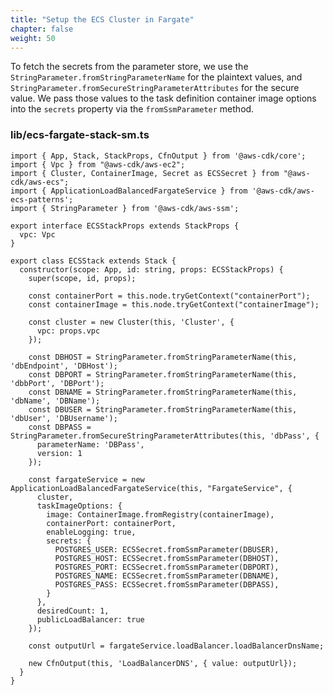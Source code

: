 ```yaml
---
title: "Setup the ECS Cluster in Fargate"
chapter: false
weight: 50
---
```


To fetch the secrets from the parameter store, we use the `StringParameter.fromStringParameterName` for the plaintext values, and `StringParameter.fromSecureStringParameterAttributes` for the secure value.  We pass those values to the task definition container image options into the `secrets` property via the `fromSsmParameter` method. 

### lib/ecs-fargate-stack-sm.ts
```
import { App, Stack, StackProps, CfnOutput } from '@aws-cdk/core';
import { Vpc } from "@aws-cdk/aws-ec2";
import { Cluster, ContainerImage, Secret as ECSSecret } from "@aws-cdk/aws-ecs";
import { ApplicationLoadBalancedFargateService } from '@aws-cdk/aws-ecs-patterns';
import { StringParameter } from '@aws-cdk/aws-ssm';

export interface ECSStackProps extends StackProps {
  vpc: Vpc
}

export class ECSStack extends Stack {
  constructor(scope: App, id: string, props: ECSStackProps) {
    super(scope, id, props);

    const containerPort = this.node.tryGetContext("containerPort");
    const containerImage = this.node.tryGetContext("containerImage");

    const cluster = new Cluster(this, 'Cluster', {
      vpc: props.vpc
    });

    const DBHOST = StringParameter.fromStringParameterName(this, 'dbEndpoint', 'DBHost');
    const DBPORT = StringParameter.fromStringParameterName(this, 'dbbPort', 'DBPort');
    const DBNAME = StringParameter.fromStringParameterName(this, 'dbName', 'DBName');
    const DBUSER = StringParameter.fromStringParameterName(this, 'dbUser', 'DBUsername');
    const DBPASS = StringParameter.fromSecureStringParameterAttributes(this, 'dbPass', {
      parameterName: 'DBPass',
      version: 1
    });

    const fargateService = new ApplicationLoadBalancedFargateService(this, "FargateService", {
      cluster,
      taskImageOptions: {
        image: ContainerImage.fromRegistry(containerImage),
        containerPort: containerPort,
        enableLogging: true,
        secrets: {
          POSTGRES_USER: ECSSecret.fromSsmParameter(DBUSER),
          POSTGRES_HOST: ECSSecret.fromSsmParameter(DBHOST),
          POSTGRES_PORT: ECSSecret.fromSsmParameter(DBPORT),
          POSTGRES_NAME: ECSSecret.fromSsmParameter(DBNAME),
          POSTGRES_PASS: ECSSecret.fromSsmParameter(DBPASS),
        }
      },
      desiredCount: 1,
      publicLoadBalancer: true
    });

    const outputUrl = fargateService.loadBalancer.loadBalancerDnsName;

    new CfnOutput(this, 'LoadBalancerDNS', { value: outputUrl});
  }
}
```

